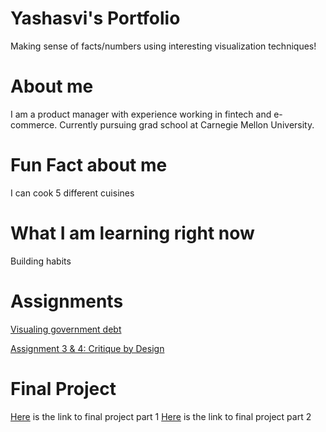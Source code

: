 # Yashasvi's Portfolio
Making sense of facts/numbers using interesting visualization techniques!

# About me
I am a product manager with experience working in fintech and e-commerce. Currently pursuing grad school at Carnegie Mellon University.

# Fun Fact about me
I can cook 5 different cuisines

# What I am learning right now
Building habits

# Assignments
[Visualing government debt](https://yashasvm1.github.io/Portfolio/dataviz2)

[Assignment 3 & 4: Critique by Design](https://yashasvm1.github.io/Portfolio/critiquebydesign)

# Final Project
[Here](https://yashasvm1.github.io/Portfolio/finalproject) is the link to final project part 1
[Here](https://yashasvm1.github.io/Portfolio/finalproject) is the link to final project part 2
